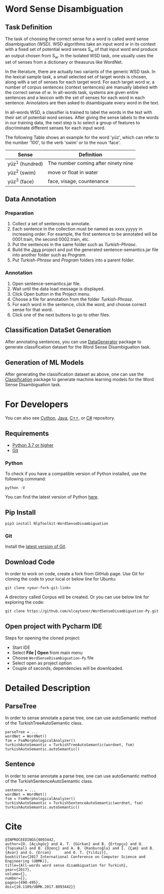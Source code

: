 # Word Sense Disambiguation

## Task Definition

The task of choosing the correct sense for a word is called word sense disambiguation (WSD). WSD algorithms take an input word *w* in its context with a fixed set of potential word senses S<sub>w</sub> of that input word and produce an output chosen from S<sub>w</sub>. In the isolated WSD task, one usually uses the set of senses from a dictionary or theasurus like WordNet. 

In the literature, there are actually two variants of the generic WSD task. In the lexical sample task, a small selected set of target words is chosen, along with a set of senses for each target word. For each target word *w*, a number of corpus sentences (context sentences) are manually labeled with the correct sense of *w*. In all-words task, systems are given entire sentences and a lexicon with the set of senses for each word in each sentence. Annotators are then asked to disambiguate every word in the text.

In all-words WSD, a classifier is trained to label the words in the text with their set of potential word senses. After giving the sense labels to the words in our training data, the next step is to select a group of features to discriminate different senses for each input word.

The following Table shows an example for the word 'yüz', which can refer to the number '100', to the verb 'swim' or to the noun 'face'.

|Sense|Definition|
|---|---|
|yüz<sup>1</sup> (hundred)|The number coming after ninety nine|
|yüz<sup>2</sup> (swim)|move or float in water|
|yüz<sup>3</sup> (face)|face, visage, countenance|

## Data Annotation

### Preparation

1. Collect a set of sentences to annotate. 
2. Each sentence in the collection must be named as xxxx.yyyyy in increasing order. For example, the first sentence to be annotated will be 0001.train, the second 0002.train, etc.
3. Put the sentences in the same folder such as *Turkish-Phrase*.
4. Build the [Java](https://github.com/starlangsoftware/WordSenseDisambiguation) project and put the generated sentence-semantics.jar file into another folder such as *Program*.
5. Put *Turkish-Phrase* and *Program* folders into a parent folder.

### Annotation

1. Open sentence-semantics.jar file.
2. Wait until the data load message is displayed.
3. Click Open button in the Project menu.
4. Choose a file for annotation from the folder *Turkish-Phrase*.  
5. For each word in the sentence, click the word, and choose correct sense for that word.
6. Click one of the next buttons to go to other files.

## Classification DataSet Generation

After annotating sentences, you can use [DataGenerator](https://github.com/starlangsoftware/DataGenerator-Py) package to generate classification dataset for the Word Sense Disambiguation task.

## Generation of ML Models

After generating the classification dataset as above, one can use the [Classification](https://github.com/starlangsoftware/Classification-Py) package to generate machine learning models for the Word Sense Disambiguation task.

For Developers
============

You can also see [Cython](https://github.com/starlangsoftware/WordSenseDisambiguation-Cy), [Java](https://github.com/starlangsoftware/WordSenseDisambiguation), [C++](https://github.com/starlangsoftware/WordSenseDisambiguation-CPP), or [C#](https://github.com/starlangsoftware/WordSenseDisambiguation-CS) repository.

## Requirements

* [Python 3.7 or higher](#python)
* [Git](#git)

### Python 

To check if you have a compatible version of Python installed, use the following command:

    python -V
    
You can find the latest version of Python [here](https://www.python.org/downloads/).

## Pip Install

	pip3 install NlpToolkit-WordSenseDisambiguation

### Git

Install the [latest version of Git](https://git-scm.com/book/en/v2/Getting-Started-Installing-Git).

## Download Code

In order to work on code, create a fork from GitHub page. 
Use Git for cloning the code to your local or below line for Ubuntu:

	git clone <your-fork-git-link>

A directory called Corpus will be created. Or you can use below link for exploring the code:

	git clone https://github.com/olcaytaner/WordSenseDisambiguation-Py.git

## Open project with Pycharm IDE

Steps for opening the cloned project:

* Start IDE
* Select **File | Open** from main menu
* Choose `WordSenseDisambiguation-Py` file
* Select open as project option
* Couple of seconds, dependencies will be downloaded. 

Detailed Description
============

## ParseTree

In order to sense annotate a parse tree, one can use autoSemantic method of the TurkishTreeAutoSemantic class.

	parseTree = ...
	wordNet = WordNet()
	fsm = FsmMorphologicalAnalyzer()
	turkishAutoSemantic = TurkishTreeAutoSemantic(wordnet, fsm)
	turkishAutoSemantic.autoSemantic()

## Sentence

In order to sense annotate a parse tree, one can use autoSemantic method of the TurkishSentenceAutoSemantic class.

	sentence = ...
	wordNet = WordNet()
	fsm = FsmMorphologicalAnalyzer()
	turkishAutoSemantic = TurkishSentenceAutoSemantic(wordnet, fsm)
	turkishAutoSemantic.autoSemantic()

# Cite

	@INPROCEEDINGS{8093442,
  	author={O. {Açıkgöz} and A. T. {Gürkan} and B. {Ertopçu} and O. {Topsakal} and B. {Özenç} and A. B. {Kanburoğlu} and İ. {Çam} and B. {Avar} and G. {Ercan} 		and O. T. {Yıldız}},
  	booktitle={2017 International Conference on Computer Science and Engineering (UBMK)}, 
  	title={All-words word sense disambiguation for Turkish}, 
  	year={2017},
  	volume={},
  	number={},
  	pages={490-495},
  	doi={10.1109/UBMK.2017.8093442}}
